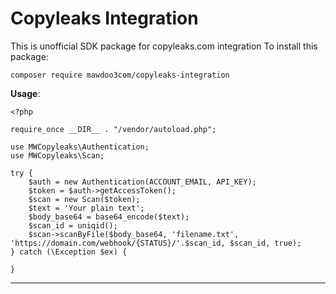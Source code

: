 # Copyleaks Integration
This is unofficial SDK package for copyleaks.com integration
To install this package:

```
composer require mawdoo3com/copyleaks-integration
```

**Usage**:
```
<?php

require_once __DIR__ . "/vendor/autoload.php";

use MWCopyleaks\Authentication;
use MWCopyleaks\Scan;

try {
    $auth = new Authentication(ACCOUNT_EMAIL, API_KEY);
    $token = $auth->getAccessToken();
    $scan = new Scan($token);
    $text = 'Your plain text';
    $body_base64 = base64_encode($text);
    $scan_id = uniqid();
    $scan->scanByFile($body_base64, 'filename.txt', 'https://domain.com/webhook/{STATUS}/'.$scan_id, $scan_id, true);
} catch (\Exception $ex) {
    
}

```
---
